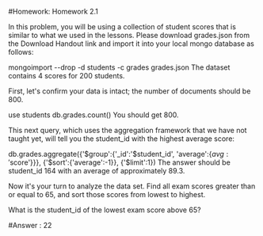 #Homework: Homework 2.1

 In this problem, you will be using a collection of student scores that is similar to what we used in the lessons. Please download grades.json from the Download Handout link and import it into your local mongo database as follows:

 mongoimport --drop -d students -c grades grades.json
 The dataset contains 4 scores for 200 students.

 First, let's confirm your data is intact; the number of documents should be 800.

 use students
 db.grades.count()
 You should get 800.

 This next query, which uses the aggregation framework that we have not taught yet, will tell you the student_id with the highest average score:

 db.grades.aggregate({'$group':{'_id':'$student_id', 'average':{$avg:'$score'}}}, {'$sort':{'average':-1}}, {'$limit':1})
 The answer should be student_id 164 with an average of approximately 89.3.

 Now it's your turn to analyze the data set. Find all exam scores greater than or equal to 65, and sort those scores from lowest to highest.

 What is the student_id of the lowest exam score above 65?


#Answer :  22